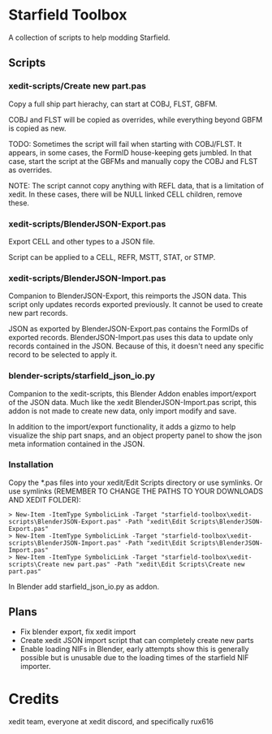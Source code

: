 # Starfield Toolbox

A collection of scripts to help modding Starfield.

## Scripts

### xedit-scripts/Create new part.pas

Copy a full ship part hierachy, can start at COBJ, FLST, GBFM.

COBJ and FLST will be copied as overrides, while everything beyond GBFM is copied
as new.

TODO: Sometimes the script will fail when starting with COBJ/FLST. It appears, in
some cases, the FormID house-keeping gets jumbled. In that case, start the script
at the GBFMs and manually copy the COBJ and FLST as overrides.

NOTE: The script cannot copy anything with REFL data, that is a limitation of
xedit. In these cases, there will be NULL linked CELL children, remove these.


### xedit-scripts/BlenderJSON-Export.pas

Export CELL and other types to a JSON file.

Script can be applied to a CELL, REFR, MSTT, STAT, or STMP.


### xedit-scripts/BlenderJSON-Import.pas

Companion to BlenderJSON-Export, this reimports the JSON data. This script only
updates records exported previously. It cannot be used to create new part records.

JSON as exported by BlenderJSON-Export.pas contains the FormIDs of exported records.
BlenderJSON-Import.pas uses this data to update only records contained in the JSON.
Because of this, it doesn't need any specific record to be selected to apply it.


### blender-scripts/starfield_json_io.py

Companion to the xedit-scripts, this Blender Addon enables import/export of the
JSON data. Much like the xedit BlenderJSON-Import.pas script, this addon is not
made to create new data, only import modify and save.

In addition to the import/export functionality, it adds a gizmo to help visualize
the ship part snaps, and an object property panel to show the json meta information
contained in the JSON.


### Installation

Copy the *.pas files into your xedit/Edit Scripts directory or use symlinks.
Or use symlinks (REMEMBER TO CHANGE THE PATHS TO YOUR DOWNLOADS AND XEDIT FOLDER):

```shell
> New-Item -ItemType SymbolicLink -Target "starfield-toolbox\xedit-scripts\BlenderJSON-Export.pas" -Path "xedit\Edit Scripts\BlenderJSON-Export.pas"
> New-Item -ItemType SymbolicLink -Target "starfield-toolbox\xedit-scripts\BlenderJSON-Import.pas" -Path "xedit\Edit Scripts\BlenderJSON-Import.pas"
> New-Item -ItemType SymbolicLink -Target "starfield-toolbox\xedit-scripts\Create new part.pas" -Path "xedit\Edit Scripts\Create new part.pas"
```

In Blender add starfield_json_io.py as addon.


## Plans

* Fix blender export, fix xedit import
* Create xedit JSON import script that can completely create new parts
* Enable loading NIFs in Blender, early attempts show this is generally possible
  but is unusable due to the loading times of the starfield NIF importer.

# Credits

xedit team, everyone at xedit discord, and specifically rux616
